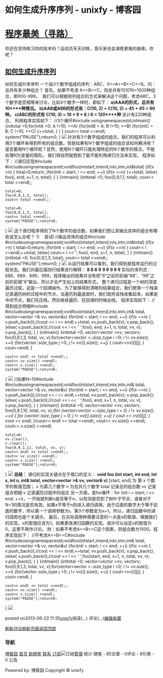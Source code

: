 
# 如何生成升序序列 - unixfy - 博客园
# [程序最美（寻路）](https://www.cnblogs.com/unixfy/)
你还在坚持练习你的技术吗？运动员天天训练，音乐家也会演练更难的曲章。你呢？
## [如何生成升序序列](https://www.cnblogs.com/unixfy/p/3149494.html)
如何生成升序序列
一个由3个数字组成的序列：ABC，0<=A<=B<=C<=9。问：总共有多少种组合？
首先，如果不考虑 A<=B<=C，则总共有10*10*10=1000种组合，即000-999。  我们可以根据排列组合的方式来解决这个问题，考虑ABC，3个数字是否相等来讨论，比如3个数字一样时，即如下：
**a)****AAA****的形式，总共有10****种情况。**
**b)****AAB****或ABB****的形式有：C(10, 2) + C(10, 2) = 45 + 45 = 90****种。**
**c)****ABC****的形式有 C(10, 3) = 10 * 9 * 8 / 6 = 120****种**
总计有220种组合。
利用程序实现如下：
//3个循环\#include <iostream>usingnamespacestd;intmain()
{inttotal =0;for(intA =0; A !=10; ++A)
    {for(intB = A; B !=10; ++B)
        {for(intC = B; C !=10; ++C)
            {++total;
            }
        }
    }
    cout<< total <<endl;
    system("PAUSE");return0;
}
![](https://images0.cnblogs.com/blog/463570/201306/22112828-03ee004ef0424792953e16496935162f.jpg)
针对有3个数字组成的组合，我们的程序可以利用3个循环来得到所有的组合数。但是如果有N个数字组成的组合该如何解决呢？是否要用N个循环呢？显然，使用N个循环只能处理特定的N个数字的情况，不能处理N为变量的情形。
我们很自然就想到了能不能利用递归方法来实现。
程序如下：
//递归实现\#include <iostream>\#include<vector>usingnamespacestd;voidfoo(intstart,intend,intx,intn,int&total)
{if(x >n)
    {
        total=0;return;
    }for(inti = start; i <= end; ++i)
    {if(x ==n)
        {++total;
        }else{
            foo(i, end, x+1, n, total);
        }
    }
}intmain()
{inttotal =0;
    foo(0,9,1,1, total);
    cout<< total <<endl;;
    
    total=0;
    foo(0,9,1,2, total);
    cout<< total <<endl;;
    
    total=0;
    foo(0,9,1,3, total);
    cout<< total <<endl;;
    system("PAUSE");return0;
}
![](https://images0.cnblogs.com/blog/463570/201306/22112945-653d7df5b91a4c08a1633e50322c9a30.jpg)
这个递归程序得到了N个数字的组合数，如果我们想让其输出具体的组合有哪些该怎么办呢？
1）  尝试I
//输出具体的组合\#include <iostream>\#include<vector>usingnamespacestd;voidfoo(intstart,intend,intx,intn,int&total)
{if(x >n)
    {
        total=0;return;
    }for(inti = start; i <= end; ++i)
    {if(x ==n)
        {
            cout<< i <<endl;++total;
        }else{
            cout<< i <<'';
            foo(i, end, x+1, n, total);
        }
    }
}intmain()
{inttotal =0;
    foo(0,9,1,3, total);
    cout<< total <<endl;;
    system("PAUSE");return0;
}
![](https://images0.cnblogs.com/blog/463570/201306/22113157-b238f84e76c04a6980ac88cbe46d6692.jpg)
从运行结果可以看到，我们得到是程序运行的过程状态。我们对最后面四行结果进行解释：
**8 8 8**
**9**
**9 9**
**9 9 9**
实际的序列式：888、889、899、999，程序输出的结果并没有把“9”之前的前缀“88”、“99”之前的前缀“8”输出，所以才会产生如上的结果形式。
整个递归过程是一个树的深度遍历过程，这是一个回溯操作。为了能够得到清晰的结果组合，我们使用一个栈来记录遍历树的过程中的节点，当遍历到最底层时，我们就将该栈收集起来，如果是中间节点，我们先压栈，然后继续遍历，在回溯的时候出栈。
程序实现如下：
//得到组合明细\#include <iostream>\#include<vector>usingnamespacestd;voidfoo(intstart,intend,intx,intn,int& total, vector<vector<int> >& vv, vector<int>&v)
{for(inti = start; i <= end; ++i)
    {if(x ==n)
        {
            v.push_back(i);//cout << i << endl;++total;
            vv.push_back(v);
            v.pop_back();
        }else{
            v.push_back(i);//cout << i << ' ';foo(i, end, x+1, n, total, vv, v);
            v.pop_back();
        }
    }
}intmain()
{inttotal =0;
    vector<vector<int> >vv;
    vector<int>v;
    foo(0,9,1,3, total, vv, v);for(vector<vector<int> >::size_type i =0; i != vv.size(); ++i)
    {for(vector<int>::size_type j =0; j != vv[i].size(); ++j)
        {
            cout<<vv[i][j];
        }
        cout<<endl;
    }
    
    cout<< endl << total <<endl;;
    cout<< vv.size() <<endl;
    cout<< v.size() <<endl;
    system("PAUSE");return0;
}
![](https://images0.cnblogs.com/blog/463570/201306/22113251-72b7008c854343b585397a5a1e478834.jpg)
//如果N=10\#include <iostream>\#include<vector>usingnamespacestd;voidfoo(intstart,intend,intx,intn,int& total, vector<vector<int> >& vv, vector<int>&v)
{for(inti = start; i <= end; ++i)
    {if(x ==n)
        {
            v.push_back(i);//cout << i << endl;++total;
            vv.push_back(v);
            v.pop_back();
        }else{
            v.push_back(i);//cout << i << ' ';foo(i, end, x+1, n, total, vv, v);
            v.pop_back();
        }
    }
}intmain()
{inttotal =0;
    vector<vector<int> >vv;
    vector<int>v;
    foo(0,9,1,10, total, vv, v);/*for (vector<vector<int> >::size_type i = 0; i != vv.size(); ++i)
    {
        for (vector<int>::size_type j = 0; j != vv[i].size(); ++j)
        {
            cout << vv[i][j];
        }
        cout << endl;
    }*/cout<< endl << total <<endl;;
    cout<< vv.size() <<endl;
    cout<< v.size() <<endl;
    
    total=0;
    vv.clear();
    v.clear();
    foo(0,9,1,11, total, vv, v);
    cout<< endl << total <<endl;;
    cout<< vv.size() <<endl;
    cout<< v.size() <<endl;
    system("PAUSE");return0;
}
![](https://images0.cnblogs.com/blog/463570/201306/22113335-f0922fc9d8c342168a933c8b13ade088.jpg)
**总结：**
递归的实现关键点在于借口的定义：
**void foo (int start, int end, int x, int n, int& total, vector<vector<int> >& vv, vector<int>& v)**
[start, end] 为 第 x 个数字的取值范围；
x 为第几个数字
n 为总共几个数字
total 记录总的组合数
vv 记录组合明细
v 记录遍历过程中的组合
另一方面，是for循环：for (int i = start; i <= end; ++i)，一开始就判断x是否等于n，以检测是否到了树叶子节点，或者对于N=1的情况是否有效。如果x不等于n则进入递归调用，由于后面的数字大于等于前面的数字，所以第一个调用参数为i，第3个参数变为x+1。所以，递归函数中的递归调用也是个关键点。
最后，在实际调用种需要注意的一点是x的取值，根据我们的实现，x的取值应该为1。如果更改递归函数的实现，或许可以设定x的取值为0，这里不再作讨论。
附：如果不考虑A<=B<=C这个因素，则组合数为1000。程序实现如下：
//不考虑A<=B<=C\#include <iostream>\#include<vector>usingnamespacestd;voidfoo(intstart,intend,intx,intn,int& total, vector<vector<int> >& vv, vector<int>&v)
{for(inti = start; i <= end; ++i)
    {if(x ==n)
        {
            v.push_back(i);//cout << i << endl;++total;
            vv.push_back(v);
            v.pop_back();
        }else{
            v.push_back(i);//cout << i << ' ';foo(start, end, x+1, n, total, vv, v);
            v.pop_back();
        }
    }
}intmain()
{inttotal =0;
    vector<vector<int> >vv;
    vector<int>v;
    foo(0,9,1,3, total, vv, v);for(vector<vector<int> >::size_type i =0; i != vv.size(); ++i)
    {for(vector<int>::size_type j =0; j != vv[i].size(); ++j)
        {
            cout<<vv[i][j];
        }
        cout<<endl;
    }
    
    cout<< endl << total <<endl;;
    cout<< vv.size() <<endl;
    cout<< v.size() <<endl;
    system("PAUSE");return0;
}
![](https://images0.cnblogs.com/blog/463570/201306/22113435-4de702f3fe2643eda033651390a609ac.jpg)




posted on2013-06-22 11:35[unixfy](https://www.cnblogs.com/unixfy/)阅读(...) 评论(...)[编辑](https://i.cnblogs.com/EditPosts.aspx?postid=3149494)[收藏](#)


[刷新评论](javascript:void(0);)[刷新页面](#)[返回顶部](#top)







### 导航
[博客园](https://www.cnblogs.com/)
[首页](https://www.cnblogs.com/unixfy/)
[新随笔](https://i.cnblogs.com/EditPosts.aspx?opt=1)
[联系](https://msg.cnblogs.com/send/unixfy)
[订阅](https://www.cnblogs.com/unixfy/rss)![订阅](//www.cnblogs.com/images/xml.gif)[管理](https://i.cnblogs.com/)
统计
随笔 - 85文章 - 0评论 - 8引用 - 0
公告

Powered by:
博客园
Copyright © unixfy
